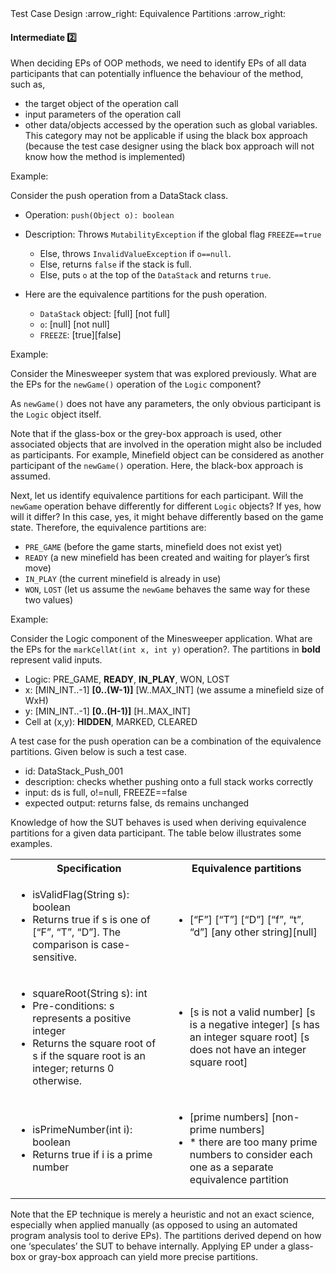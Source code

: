 <link rel="stylesheet" href="{{baseUrl}}/css/textbook.css">

<div class="website-content">

<div id="path">Test Case Design :arrow_right: Equivalence Partitions :arrow_right:</div>

<div id="title">

#### Intermediate :two:

</div>

<div id="body">

When deciding EPs of OOP methods, we need to identify EPs of all data participants  that can potentially influence the behaviour of the method, such as,

* the target object of the operation call
*	input parameters of the operation call
*	other data/objects accessed by the operation such as global variables. This category may not be applicable if using the black box approach (because the test case designer using the black box approach will not know how the method is implemented)

<tip-box>

Example:

Consider the push operation from a DataStack class.

* Operation: `push(Object o): boolean`
* Description: Throws `MutabilityException` if the global flag `FREEZE==true`

  * Else, throws `InvalidValueException` if `o==null`.
  * Else, returns `false` if the stack is full.
  * Else, puts `o` at the top of the `DataStack` and returns `true`.

* Here are the equivalence partitions for the push operation.

  * `DataStack` object: [full] [not full]
  * `o`: [null] [not null]
  * `FREEZE`: [true][false]

</tip-box>

<tip-box>

Example:

Consider the Minesweeper system that was explored previously. What are the EPs for the `newGame()` operation of the `Logic` component?

As `newGame()` does not have any parameters, the only obvious participant is the `Logic` object itself.

Note that if the glass-box or the grey-box approach is used, other associated objects that are involved in the operation might also be included as participants. For example, Minefield object can be considered as another participant of the `newGame()` operation. Here, the black-box approach is assumed.

Next, let us identify equivalence partitions for each participant. Will the `newGame` operation behave differently for different `Logic` objects? If yes, how will it differ? In this case, yes, it might behave differently based on the game state. Therefore, the equivalence partitions are:

* `PRE_GAME` (before the game starts, minefield does not exist yet)
* `READY` (a new minefield has been created and waiting for player’s first move)
* `IN_PLAY` (the current minefield is already in use)
* `WON`, `LOST` (let us assume the `newGame` behaves the same way for these two values)

</tip-box>

<tip-box>

Example:

Consider the Logic component of the Minesweeper application. What are the EPs for the `markCellAt(int x, int y)` operation?. The partitions in **bold** represent valid inputs.

* Logic: PRE_GAME, **READY**, **IN_PLAY**, WON, LOST
* x: [MIN_INT..-1] **[0..(W-1)]** [W..MAX_INT] (we assume a minefield size of WxH)
*	y: [MIN_INT..-1] **[0..(H-1)]** [H..MAX_INT]
* Cell at (x,y): **HIDDEN**, MARKED, CLEARED

A test case for the push operation can be a combination of the equivalence partitions. Given below is such a test case.

* id: DataStack_Push_001
* description: checks whether pushing onto a full stack works correctly
* input: ds is full, o!=null, FREEZE==false
* expected output: returns false, ds remains unchanged

</tip-box>

Knowledge of how the SUT behaves is used when deriving equivalence partitions for a given data participant. The table below illustrates some examples.

<table class="table">
  <tr>
    <th>Specification</th>
    <th>Equivalence partitions</th>
  </tr>
  <tr>
    <td>
      <ul>
        <li>isValidFlag(String s): boolean</li>
        <li>Returns true if s is one of [“F”, “T”, “D”]. The comparison is case-sensitive.</li>
      </ul>
    </td>
    <td>
      <ul>
        <li>[“F”] [“T”] [“D”] [“f”, “t”, “d”] [any other string][null]</li>
      </ul>
    </td>
  </tr>
  <tr>
    <td>
      <ul>
        <li>squareRoot(String s): int</li>
        <li>Pre-conditions: s represents a positive integer</li>
        <li>Returns the square root of s if the square root is an integer; returns 0 otherwise.</li>
      </ul>
    </td>
    <td>
      <ul>
        <li>[s is not a valid number] [s is a negative integer] [s has an integer square root] [s does not have an integer square root]</li>
      </ul>
    </td>
  </tr>
  <tr>
    <td>
      <ul>
        <li>isPrimeNumber(int i): boolean</li>
        <li>Returns true if i is a prime number</li>
      </ul>
    </td>
    <td>
      <ul>
        <li>[prime numbers] [non-prime numbers]</li>
        <li>* there are too many prime numbers to consider each one as a separate equivalence partition</li>
      </ul>
    </td>
  </tr>
</table>

Note that the EP technique is merely a heuristic and not an exact science, especially when applied manually (as opposed to using an automated program analysis tool to derive EPs). The partitions derived depend on how one ‘speculates’ the SUT to behave internally. Applying EP under a glass-box or gray-box approach can yield more precise partitions.

</div>

<div id="extras">
<div>

</div>
